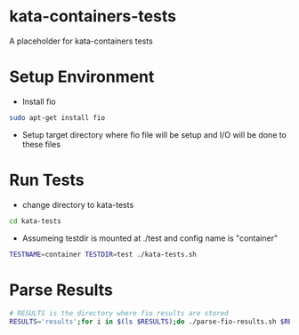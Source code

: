 # kata-containers-tests
A placeholder for kata-containers tests

# Setup Environment
- Install fio
```sh
sudo apt-get install fio
```
- Setup target directory where fio file will be setup and I/O will be done
  to these files

# Run Tests
- change directory to kata-tests
```sh
cd kata-tests
```

- Assumeing testdir is mounted at ./test and config name is "container" 
```sh
TESTNAME=container TESTDIR=test ./kata-tests.sh
```

# Parse Results
```sh
# RESULTS is the directory where fio results are stored
RESULTS='results';for i in $(ls $RESULTS);do ./parse-fio-results.sh $RESULTS/$i;done
```